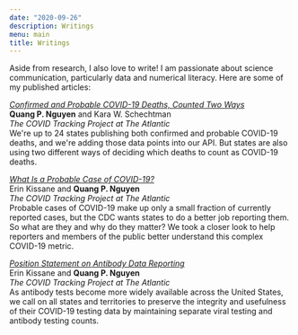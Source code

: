 ```yaml
---
date: "2020-09-26"
description: Writings
menu: main
title: Writings
---
```


Aside from research, I also love to write! I am passionate about science communication, particularly data and numerical literacy. Here are some of my published articles:  

[*Confirmed and Probable COVID-19 Deaths, Counted Two Ways*](https://covidtracking.com/blog/confirmed-and-probable-covid-19-deaths-counted-two-ways)  
**Quang P. Nguyen** and Kara W. Schechtman  
*The COVID Tracking Project at The Atlantic*  
We're up to 24 states publishing both confirmed and probable COVID-19 deaths, and we're adding those data points into our API. But states are also using two different ways of deciding which deaths to count as COVID-19 deaths.  

[*What Is a Probable Case of COVID-19?*](https://covidtracking.com/blog/what-is-a-probable-case-of-covid-19)  
Erin Kissane and **Quang P. Nguyen**   
*The COVID Tracking Project at The Atlantic*    
Probable cases of COVID-19 make up only a small fraction of currently reported cases, but the CDC wants states to do a better job reporting them. So what are they and why do they matter? We took a closer look to help reporters and members of the public better understand this complex COVID-19 metric.    

[*Position Statement on Antibody Data Reporting*](https://covidtracking.com/blog/antibody-data-reporting)  
Erin Kissane and **Quang P. Nguyen**  
*The COVID Tracking Project at The Atlantic*    
As antibody tests become more widely available across the United States, we call on all states and territories to preserve the integrity and usefulness of their COVID-19 testing data by maintaining separate viral testing and antibody testing counts.


